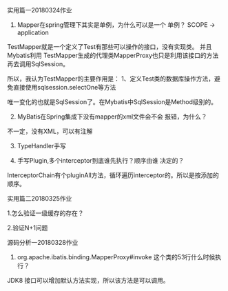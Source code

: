 实用篇一20180324作业 
1. Mapper在spring管理下其实是单例，为什么可以是一个
单例？ SCOPE -> application

TestMapper就是一个定义了Test有那些可以操作的接口，没有实现类。
并且Mybatis利用 TestMapper生成的代理类MapperProxy也只是利用该接口的方法再去调用SqlSession。

所以，我认为TestMapper的主要作用是：
    1、定义Test类的数据库操作方法，避免直接使用sqlsession.selectOne等方法

唯一变化的也就是SqlSession了。在Mybatis中SqlSession是Method级别的。


2. MyBatis在Spring集成下没有mapper的xml文件会不会
报错，为什么？

不一定，没有XML，可以有注解 

3. TypeHandler手写
 
4. 手写Plugin,多个interceptor到底谁先执行？顺序由谁
决定的？

InterceptorChain有个pluginAll方法，循环遍历interceptor的。所以是按添加的顺序。

 
实用篇二20180325作业

1.怎么验证一级缓存的存在？

2.验证N+1问题


源码分析一20180328作业

1. org.apache.ibatis.binding.MapperProxy#invoke 这个类的53行什么时候执行？

JDK8 接口可以增加默认方法实现，所以该方法是可以调用。
